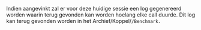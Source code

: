 Indien aangevinkt zal er voor deze huidige sessie een log gegenereerd worden waarin terug gevonden kan worden hoelang elke call duurde. Dit log kan terug gevonden worden in het Archief/Koppel/<Code>/Benchmark.